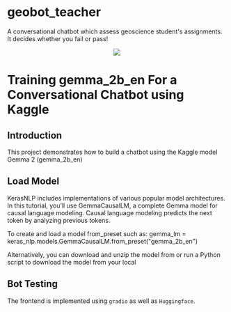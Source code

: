 # geobot_teacher
A conversational chatbot which assess geoscience student's assignments. It decides whether you fail or pass!
<p align="center">
<img src="https://github.com/ShebMichel/qgis-animated_gif/blob/main/main/GeoBot_to_github.gif">
</p>

# Training gemma_2b_en For a Conversational Chatbot using Kaggle 

## Introduction

This project demonstrates how to build a chatbot using the Kaggle model Gemma 2 (gemma_2b_en)

## Load Model

KerasNLP includes implementations of various popular model architectures. In this tutorial, you’ll use GemmaCausalLM, a complete Gemma model for causal language modeling. Causal language modeling predicts the next token by analyzing previous tokens.

To create and load a model from_preset such as:
gemma_lm = keras_nlp.models.GemmaCausalLM.from_preset("gemma_2b_en")

Alternatively, you can download and unzip the model from or run a Python script to download the model from your local

## Bot Testing

The frontend is implemented using `gradio` as well as `Huggingface`. 



